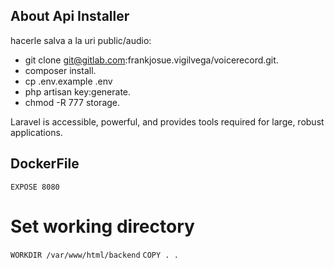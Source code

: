 ## About Api Installer

hacerle salva a la uri public/audio:

- git clone git@gitlab.com:frankjosue.vigilvega/voicerecord.git.
- composer install.
- cp .env.example .env
- php artisan key:generate.
- chmod -R 777 storage.

Laravel is accessible, powerful, and provides tools required for large, robust applications.

## DockerFile

`EXPOSE 8080`
# Set working directory
`WORKDIR /var/www/html/backend`
`COPY . .`
